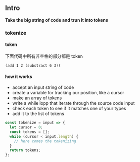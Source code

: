 ## Intro

**Take the big string of code and trun it into tokens**

### tokenize

#### token

下面代码中所有非空格的部分都是 token

```
(add 1 2 (substract 6 3))
```

#### how it works

- accept an input string of code
- create a variable for tracking our position, like a cursor
- make an array of tokens
- write a while lopp that iterate through the source code input
- check each token to see if it matches one of your types
- add it to the list of tokens

```js
const tokenize = input => {
  let cursor = 0;
  const tokens = [];
  while (cursor < input.length) {
    // here comes the tokenizing
  }
  return tokens;
};
```
